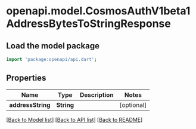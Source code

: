 # openapi.model.CosmosAuthV1beta1AddressBytesToStringResponse

## Load the model package
```dart
import 'package:openapi/api.dart';
```

## Properties
Name | Type | Description | Notes
------------ | ------------- | ------------- | -------------
**addressString** | **String** |  | [optional] 

[[Back to Model list]](../README.md#documentation-for-models) [[Back to API list]](../README.md#documentation-for-api-endpoints) [[Back to README]](../README.md)


